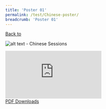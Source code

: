 ```yaml
---
title: 'Poster 01'
permalink: /test/Chinese-poster/
breadcrumb: 'Poster 01'
---
```

<a href="/Exhibition/华语论坛-b/PreSchool/">Back to</a>

![alt text - Chinese Sessions](/images/ExhibitorChinese-template.jpg)
<div class="video-container">
  <iframe src="https://www.youtube.com/embed/d6fmLlW8eoE" frameborder="0" allow="accelerometer; autoplay; encrypted-media; gyroscope; picture-in-picture" allowfullscreen></iframe></div>
<a href="/Sharing-Sessions/01-website-exhibitor-template-pdf.pdf" download>PDF Downloads</a>
